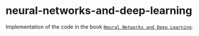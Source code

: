 # neural-networks-and-deep-learning

Implementation of the code in the book [`Neural Networks and Deep Learning`](http://neuralnetworksanddeeplearning.com/).
